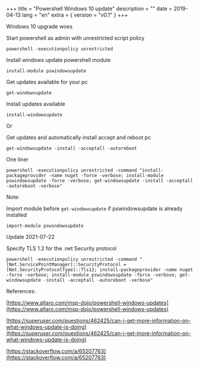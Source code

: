 +++
title = "Powershell Windows 10 update"
description = ""
date = 2019-04-13
lang = "en"
extra = { version = "v0.1" }
+++

Windows 10 upgrade woes

Start powershell as admin with unrestricted script policy

	powershell -executionpolicy unrestricted

Install windows update powershell module

	install-module pswindowsupdate

Get updates available for your pc

	get-windowsupdate

Install updates available

	install-windowsupdate

Or

Get updates and automatically install accept and reboot pc

	get-windowsupdate -install -acceptall -autoreboot

One liner

	powershell -executionpolicy unrestricted -command "install-packageprovider -name nuget -force -verbose; install-module pswindowsupdate -force -verbose; get-windowsupdate -install -acceptall -autoreboot -verbose"

Note:

Import module before `get-windowsupdate` if pswindowsupdate is already installed

	import-module pswindowsupdate

Update 2021-07-22

Specify TLS 1.2 for the .net Security protocol

    powershell -executionpolicy unrestricted -command "[Net.ServicePointManager]::SecurityProtocol = [Net.SecurityProtocolType]::Tls12; install-packageprovider -name nuget -force -verbose; install-module pswindowsupdate -force -verbose; get-windowsupdate -install -acceptall -autoreboot -verbose"

References:

[https://www.altaro.com/msp-dojo/powershell-windows-updates](https://www.altaro.com/msp-dojo/powershell-windows-updates)

[https://superuser.com/questions/462425/can-i-get-more-information-on-what-windows-update-is-doing](https://superuser.com/questions/462425/can-i-get-more-information-on-what-windows-update-is-doing)

[https://stackoverflow.com/a/65207763](https://stackoverflow.com/a/65207763)
